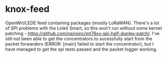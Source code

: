 # knox-feed
OpenWrt/LEDE feed containing packages (mostly LoRaWAN). There's a lot of SPI problems with the Linkit Smart, so this won't run without some kernel patching - https://github.com/narioinc/mt76xx-spi-half-duplex-patch/. I've still not been able to get the concentrators to sucessfully start from the packet forwarders (ERROR: [main] failed to start the concentrator), but I have managed to get the spi tests passed and the packet logger working.

